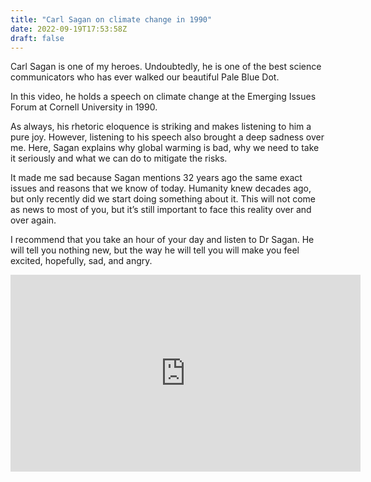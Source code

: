 ```yaml
---
title: "Carl Sagan on climate change in 1990"
date: 2022-09-19T17:53:58Z
draft: false
---
```


Carl Sagan is one of my heroes. Undoubtedly, he is one of the best science communicators who has ever walked our beautiful Pale Blue Dot.

In this video, he holds a speech on climate change at the Emerging Issues Forum at Cornell University in 1990.

As always, his rhetoric eloquence is striking and makes listening to him a pure joy. However, listening to his speech also brought a deep sadness over me. Here, Sagan explains why global warming is bad, why we need to take it seriously and what we can do to mitigate the risks.

It made me sad because Sagan mentions 32 years ago the same exact issues and reasons that we know of today. Humanity knew decades ago, but only recently did we start doing something about it. This will not come as news to most of you, but it’s still important to face this reality over and over again.

I recommend that you take an hour of your day and listen to Dr Sagan. He will tell you nothing new, but the way he will tell you will make you feel excited, hopefully, sad, and angry.

<center>
  <iframe width="560" height="315" src="https://www.youtube-nocookie.com/embed/9Xz3ZjOSMRU?start=361" title="YouTube video player" frameborder="0" allow="accelerometer; autoplay; clipboard-write; encrypted-media; gyroscope; picture-in-picture" allowfullscreen></iframe>
</center>